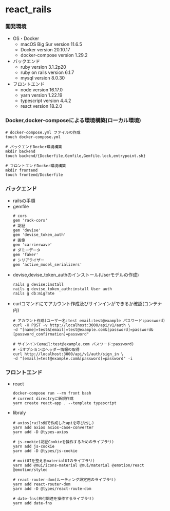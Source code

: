 # react_rails
### 開発環境
- OS・Docker
  - macOS Big Sur version 11.6.5
  - Docker version 20.10.17
  - docker-compose version 1.29.2
- バックエンド
  - ruby version 3.1.2p20
  - ruby on rails version 6.1.7
  - mysql version 8.0.30
- フロントエンド
  - node version 16.17.0
  - yarn version 1.22.19
  - typescript version 4.4.2
  - react version 18.2.0

### Docker,docker-composeによる環境構築(ローカル環境)
```
# docker-compose.yml ファイルの作成
touch docker-compose.yml

# バックエンドDocker環境構築
mkdir backend
touch backend/{Dockerfile,Gemfile,Gemfile.lock,entrypoint.sh}

# フロントエンドDocker環境構築
mkdir frontend
touch frontend/Dockerfile

```
### バックエンド
- railsの手順
- gemfile
  ```
  # cors
  gem 'rack-cors'
  # 認証
  gem 'devise'
  gem 'devise_token_auth'
  # 画像
  gem 'carrierwave'
  # ダミーデータ
  gem 'faker'
  # シリアライザー
  gem 'active_model_serializers'
  ```
- devise,devise_token_authのインストール(Userモデルの作成)
  ```
  rails g devise:install
  rails g devise_token_auth:install User auth
  rails g db:migrate
  ```
- curlコマンドにてアカウント作成及びサインインができるか確認(コンテナ内)
  ```
  # アカウント作成(ユーザー名:test email:test@example パスワード:password)
  curl -X POST -v http://localhost:3000/api/v1/auth \
  -d "[name]=test&[email]=test@example.com&[password]=password&[password_confirmation]=password"

  # サインイン(email:test@example.com パスワード:password)
  # -iオプションはヘッダー情報の取得
  curl http://localhost:3000/api/v1/auth/sign_in \
  -d "[email]=test@example.com&[password]=password" -i
  ```


### フロントエンド
- react
  ```
  docker-compose run --rm front bash
  # current directryに新規作成
  yarn create react-app . --template typescript
  ```
- libraly
  ```
  # axios(rails側で作成したapiを呼び出し)
  yarn add axios axios-case-converter
  yarn add -D @types-axios

  # js-cookie(認証Cookieを操作するためのライブラリ)
  yarn add js-cookie
  yarn add -D @types/js-cookie

  # mui(UIを整えるmaterialUIのライブラリ)
  yarn add @mui/icons-material @mui/material @emotion/react @emotion/styled

  # react-router-dom(ルーティング設定用のライブラリ)
  yarn add react-router-dom
  yarn add -D @types/react-route-dom

  # date-fns(日付関連を操作するライブラリ)
  yarn add date-fns
  ```